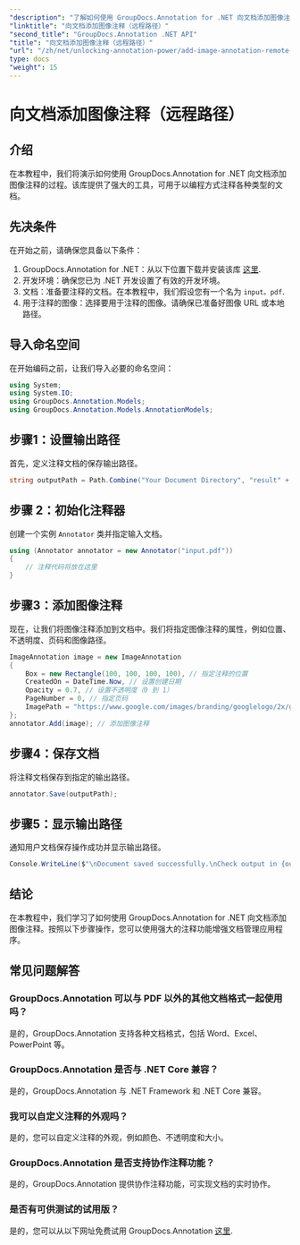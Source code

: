 ```yaml
---
"description": "了解如何使用 GroupDocs.Annotation for .NET 向文档添加图像注释。强大的注释功能可增强文档管理。"
"linktitle": "向文档添加图像注释（远程路径）"
"second_title": "GroupDocs.Annotation .NET API"
"title": "向文档添加图像注释（远程路径）"
"url": "/zh/net/unlocking-annotation-power/add-image-annotation-remote-path/"
type: docs
"weight": 15
---
```


# 向文档添加图像注释（远程路径）

## 介绍
在本教程中，我们将演示如何使用 GroupDocs.Annotation for .NET 向文档添加图像注释的过程。该库提供了强大的工具，可用于以编程方式注释各种类型的文档。
## 先决条件
在开始之前，请确保您具备以下条件：
1. GroupDocs.Annotation for .NET：从以下位置下载并安装该库 [这里](https://releases。groupdocs.com/annotation/net/).
2. 开发环境：确保您已为 .NET 开发设置了有效的开发环境。
3. 文档：准备要注释的文档。在本教程中，我们假设您有一个名为 `input。pdf`.
4. 用于注释的图像：选择要用于注释的图像。请确保已准备好图像 URL 或本地路径。

## 导入命名空间
在开始编码之前，让我们导入必要的命名空间：
```csharp
using System;
using System.IO;
using GroupDocs.Annotation.Models;
using GroupDocs.Annotation.Models.AnnotationModels;
```
## 步骤1：设置输出路径
首先，定义注释文档的保存输出路径。
```csharp
string outputPath = Path.Combine("Your Document Directory", "result" + Path.GetExtension("input.pdf"));
```
## 步骤 2：初始化注释器
创建一个实例 `Annotator` 类并指定输入文档。
```csharp
using (Annotator annotator = new Annotator("input.pdf"))
{
    // 注释代码将放在这里
}
```
## 步骤3：添加图像注释
现在，让我们将图像注释添加到文档中。我们将指定图像注释的属性，例如位置、不透明度、页码和图像路径。
```csharp
ImageAnnotation image = new ImageAnnotation
{
    Box = new Rectangle(100, 100, 100, 100), // 指定注释的位置
    CreatedOn = DateTime.Now, // 设置创建日期
    Opacity = 0.7, // 设置不透明度（0 到 1）
    PageNumber = 0, // 指定页码
    ImagePath = "https://www.google.com/images/branding/googlelogo/2x/googlelogo_color_92x30dp.png" // 提供图片的 URL
};
annotator.Add(image); // 添加图像注释
```
## 步骤4：保存文档
将注释文档保存到指定的输出路径。
```csharp
annotator.Save(outputPath);
```
## 步骤5：显示输出路径
通知用户文档保存操作成功并显示输出路径。
```csharp
Console.WriteLine($"\nDocument saved successfully.\nCheck output in {outputPath}.");
```

## 结论
在本教程中，我们学习了如何使用 GroupDocs.Annotation for .NET 向文档添加图像注释。按照以下步骤操作，您可以使用强大的注释功能增强文档管理应用程序。
## 常见问题解答
### GroupDocs.Annotation 可以与 PDF 以外的其他文档格式一起使用吗？
是的，GroupDocs.Annotation 支持各种文档格式，包括 Word、Excel、PowerPoint 等。
### GroupDocs.Annotation 是否与 .NET Core 兼容？
是的，GroupDocs.Annotation 与 .NET Framework 和 .NET Core 兼容。
### 我可以自定义注释的外观吗？
是的，您可以自定义注释的外观，例如颜色、不透明度和大小。
### GroupDocs.Annotation 是否支持协作注释功能？
是的，GroupDocs.Annotation 提供协作注释功能，可实现文档的实时协作。
### 是否有可供测试的试用版？
是的，您可以从以下网址免费试用 GroupDocs.Annotation [这里](https://releases。groupdocs.com/).